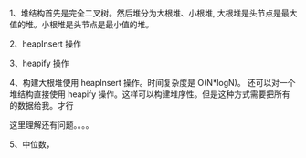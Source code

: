 ### 

1、堆结构首先是完全二叉树。然后堆分为大根堆、小根堆, 大根堆是头节点是最大值的堆。小根堆是头节点是最小值的堆。

2、heapInsert 操作

3、heapify 操作

4、构建大根堆使用 heapInsert 操作。时间复杂度是 O(N*logN)。
还可以对一个堆结构直接使用 heapify 操作。这样可以构建堆序性。但是这种方式需要把所有的数据给我。才行

这里理解还有问题。。。。


5、中位数，


